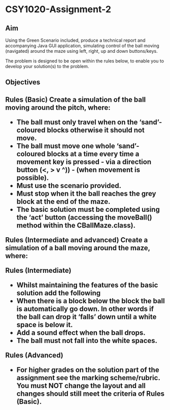 # CSY1020-Assignment-2

<h2>Aim</h2>
<p>Using the Green Scenario included, produce a technical report and accompanying Java GUI application, simulating control of the ball moving (navigated) around the maze using left, right, up and down buttons/keys.</p>
<p>The problem is designed to be open within the rules below, to enable you to develop your solution(s) to the problem.<p>

<h2>Objectives<h2>

<p>Rules (Basic) Create a simulation of the ball moving around the pitch, where:<p>
  <ul>
    <li>The ball must only travel when on the ‘sand’-coloured blocks otherwise it should not move.</li>
    <li>The ball must move one whole ‘sand’-coloured blocks at a time every time a movement key is pressed - via a direction button (<, > v ^)) - (when movement is possible). </li>
    <li>Must use the scenario provided.</li>
    <li>Must stop when it the ball reaches the grey block at the end of the maze.</li>
    <li>The basic solution must be completed using the ‘act’ button (accessing the moveBall() method within the CBallMaze.class).</li>
</ul>

<p>Rules (Intermediate and advanced) Create a simulation of a ball moving around the maze, where:</p>
<p>Rules (Intermediate)</p>
<ul>
  <li>Whilst maintaining the features of the basic solution add the following</li>
  <li>When there is a block below the block the ball is automatically go down. In other words if the ball can drop it ‘falls’ down until a white space is below it.</li>
  <li>Add a sound effect when the ball drops.</li>
  <li>The ball must not fall into the white spaces.</li>
</ul>

<p>Rules (Advanced)<p>
  <ul>
    <li>For higher grades on the solution part of the assignment see the marking scheme/rubric. You must NOT change the layout and all changes should still meet the criteria of Rules (Basic).</li>
</ul>

